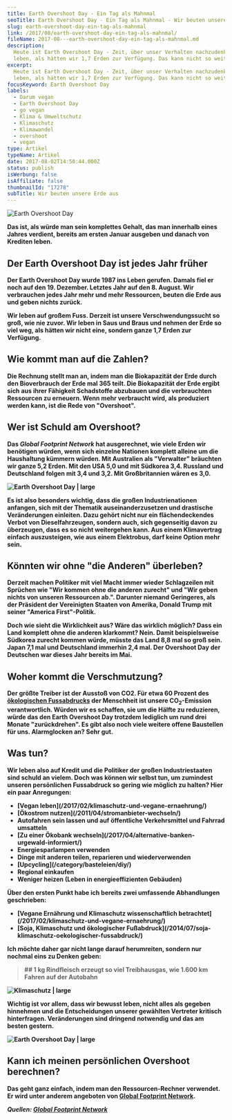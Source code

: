 ```yaml
---
title: Earth Overshoot Day - Ein Tag als Mahnmal
seoTitle: Earth Overshoot Day - Ein Tag als Mahnmal - Wir beuten unsere Erde aus
slug: earth-overshoot-day-ein-tag-als-mahnmal
link: /2017/08/earth-overshoot-day-ein-tag-als-mahnmal/
fileName: 2017-08---earth-overshoot-day-ein-tag-als-mahnmal.md
description:
  Heute ist Earth Overshoot Day - Zeit, über unser Verhalten nachzudenken. Wir
  leben, als hätten wir 1,7 Erden zur Verfügung. Das kann nicht so weitergehen.
excerpt:
  Heute ist Earth Overshoot Day - Zeit, über unser Verhalten nachzudenken. Wir
  leben, als hätten wir 1,7 Erden zur Verfügung. Das kann nicht so weitergehen.
focusKeyword: Earth Overshoot Day
labels:
  - Darum vegan
  - Earth Overshoot Day
  - go vegan
  - Klima & Umweltschutz
  - Klimaschutz
  - Klimawandel
  - overshoot
  - vegan
type: Artikel
typeName: Artikel
date: 2017-08-02T14:50:44.000Z
status: publish
isWerbung: false
isAffiliate: false
thumbnailId: "17278"
subTitle: Wir beuten unsere Erde aus
---
```


![Earth Overshoot Day](http://cardamonchai.com/wp-content/uploads/2017/08/EOD_GRADIENT_LOGO-640x136.png)

<strong>

Das ist, als würde man sein komplettes Gehalt, das man innerhalb eines Jahres
verdient, bereits am ersten Januar ausgeben und danach von Krediten leben.

## Der Earth Overshoot Day ist jedes Jahr früher

Der Earth Overshoot Day wurde 1987 ins Leben gerufen. Damals fiel er noch auf
den 19. Dezember. Letztes Jahr auf den 8. August. Wir verbrauchen jedes Jahr
mehr und mehr Ressourcen, beuten die Erde aus und geben nichts zurück.

Wir leben auf großem Fuss. Derzeit ist unsere Verschwendungssucht so groß, wie
nie zuvor. Wir leben in Saus und Braus und nehmen der Erde so viel weg, als
hätten wir nicht eine, sondern ganze 1,7 Erden zur Verfügung.

## Wie kommt man auf die Zahlen?

Die Rechnung stellt man an, indem man die Biokapazität der Erde durch den
Bioverbrauch der Erde mal 365 teilt. Die Biokapazität der Erde ergibt sich aus
ihrer Fähigkeit Schadstoffe abzubauen und die verbrauchten Ressourcen zu
erneuern. Wenn mehr verbraucht wird, als produziert werden kann, ist die Rede
von "Overshoot".

## Wer ist Schuld am Overshoot?

Das <em>Global Footprint Network</em> hat ausgerechnet, wie viele Erden wir
benötigen würden, wenn sich einzelne Nationen komplett alleine um die
Haushaltung kümmern würden. Mit Australien als "Verwalter" bräuchten wir ganze
5,2 Erden. Mit den USA 5,0 und mit Südkorea 3,4. Russland und Deutschland folgen
mit 3,4 und 3,2. Mit Großbritannien wären es 3,0.

![Earth Overshoot Day | large](http://cardamonchai.com/wp-content/uploads/2017/08/How_many_earths_2017_german-800x1313.jpg)

Es ist also besonders wichtig, dass die großen Industrienationen anfangen, sich
mit der Thematik auseinanderzusetzen und drastische Veränderungen einleiten.
Dazu gehört nicht nur ein flächendeckendes Verbot von Dieselfahrzeugen, sondern
auch, sich gegenseitig davon zu überzeugen, dass es so nicht weitergehen kann.
Aus einem Klimavertrag einfach auszusteigen, wie aus einem Elektrobus, darf
keine Option mehr sein.

## Könnten wir ohne "die Anderen" überleben?

Derzeit machen Politiker mit viel Macht immer wieder Schlagzeilen mit Sprüchen
wie "Wir kommen ohne die anderen zurecht" und "Wir geben nichts von unseren
Ressourcen ab.". Darunter niemand Geringeres, als der Präsident der Vereinigten
Staaten von Amerika, Donald Trump mit seiner "America First"-Politik.

Doch wie sieht die Wirklichkeit aus? Wäre das wirklich möglich? Dass ein Land
komplett ohne die anderen klarkommt? Nein. Damit beispielsweise Südkorea zurecht
kommen würde, müsste das Land 8,8 mal so groß sein. Japan 7,1 mal und
Deutschland immerhin 2,4 mal. Der Overshoot Day der Deutschen war dieses Jahr
bereits im Mai.

## Woher kommt die Verschmutzung?

Der größte Treiber ist der Ausstoß von CO2. Für etwa 60 Prozent des
[ökologischen Fussabdrucks](/2014/07/soja-klimaschutz-oekologischer-fussabdruck/)
der Menschheit ist unsere CO<sub>2</sub>-Emission verantwortlich. Würden wir es
schaffen, sie um die Hälfte zu reduzieren, würde das den Earth Overshoot Day
trotzdem lediglich um rund drei Monate "zurückdrehen". Es gibt also noch viele
weitere offene Baustellen für uns. Alarmglocken an? Sehr gut.

## Was tun?

Wir leben also auf Kredit und die Politiker der großen Industriestaaten sind
schuld an vielem. Doch was können wir selbst tun, um zumindest unseren
persönlichen Fussabdruck so gering wie möglich zu halten? Hier ein paar
Anregungen:

<ul>
    <li> [Vegan leben](/2017/02/klimaschutz-und-vegane-ernaehrung/) </li>
    <li> [Ökostrom nutzen](/2011/04/stromanbieter-wechseln/) </li>
    <li>Autofahren sein lassen und auf öffentliche Verkehrsmittel und Fahrrad umsatteln</li>
    <li> [Zu einer Ökobank wechseln](/2017/04/alternative-banken-urgewald-informiert/) </li>
    <li>Energiesparlampen verwenden</li>
    <li>Dinge mit anderen teilen, reparieren und wiederverwenden</li>
    <li> [Upcycling](/category/basteleien/diy/) </li>
    <li>Regional einkaufen</li>
    <li>Weniger heizen (Leben in energieeffizienten Gebäuden)</li>
</ul>

Über den ersten Punkt habe ich bereits zwei umfassende Abhandlungen geschrieben:

<ul>
    <li> [Vegane Ernährung und Klimaschutz wissenschaftlich betrachtet](/2017/02/klimaschutz-und-vegane-ernaehrung/) </li>
    <li> [Soja, Klimaschutz und ökologischer Fußabdruck](/2014/07/soja-klimaschutz-oekologischer-fussabdruck/) </li>
</ul>

Ich möchte daher gar nicht lange darauf herumreiten, sondern nur nochmal eins zu
Denken geben:

<blockquote>
## 1 kg Rindfleisch erzeugt so viel Treibhausgas, wie 1.600 km Fahren auf der Autobahn
</blockquote>

![Klimaschutz | large](http://cardamonchai.com/wp-content/uploads/2017/02/schaubild-1-800x454-800x454.jpg)

Wichtig ist vor allem, dass wir bewusst leben, nicht alles als gegeben hinnehmen
und die Entscheidungen unserer gewählten Vertreter kritisch hinterfragen.
Veränderungen sind dringend notwendig und das am besten gestern.

![Earth Overshoot Day | large](http://cardamonchai.com/wp-content/uploads/2017/08/Food-Infographic-EN-medium-800x2021.jpg)

## Kann ich meinen persönlichen Overshoot berechnen?

Das geht ganz einfach, indem man den Ressourcen-Rechner verwendet. Er wird unter
anderem angeboten von [Global Footprint Network](http://ressourcen-rechner.de/).

<em>Quellen:
[Global Footprint Network](http://www.overshootday.org/newsroom/infographics/)
</em>

<span style="border-radius: 2px; text-indent: 20px; width: auto; padding: 0px 4px 0px 0px; text-align: center; font: bold 11px/20px 'Helvetica Neue',Helvetica,sans-serif; color: #ffffff; background: #bd081c no-repeat scroll 3px 50% / 14px 14px; position: absolute; opacity: 1; z-index: 8675309; display: none; cursor: pointer;">Merken</span>
